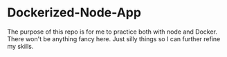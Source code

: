 # Dockerized-Node-App


The purpose of this repo is for me to practice both with node and Docker. There won't be anything fancy here. Just silly things so I can further refine my skills.
